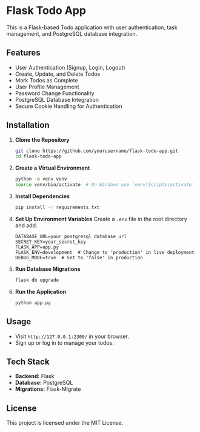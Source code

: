 # Flask Todo App

This is a Flask-based Todo application with user authentication, task management, and PostgreSQL database integration.

## Features

- User Authentication (Signup, Login, Logout)
- Create, Update, and Delete Todos
- Mark Todos as Complete
- User Profile Management
- Password Change Functionality
- PostgreSQL Database Integration
- Secure Cookie Handling for Authentication

## Installation

1. **Clone the Repository**
   ```sh
   git clone https://github.com/yourusername/flask-todo-app.git
   cd flask-todo-app
   ```

2. **Create a Virtual Environment**
   ```sh
   python -m venv venv
   source venv/bin/activate  # On Windows use `venv\Scripts\activate`
   ```

3. **Install Dependencies**
   ```sh
   pip install -r requirements.txt
   ```

4. **Set Up Environment Variables**
   Create a `.env` file in the root directory and add:
   ```env
   DATABASE_URL=your_postgresql_database_url
   SECRET_KEY=your_secret_key
   FLASK_APP=app.py
   FLASK_ENV=development  # Change to 'production' in live deployment
   DEBUG_MODE=true  # Set to 'false' in production
   ```

5. **Run Database Migrations**
   ```sh
   flask db upgrade
   ```

6. **Run the Application**
   ```sh
   python app.py
   ```

## Usage

- Visit `http://127.0.0.1:2300/` in your browser.
- Sign up or log in to manage your todos.

## Tech Stack

- **Backend:** Flask
- **Database:** PostgreSQL
- **Migrations:** Flask-Migrate

## License

This project is licensed under the MIT License.

